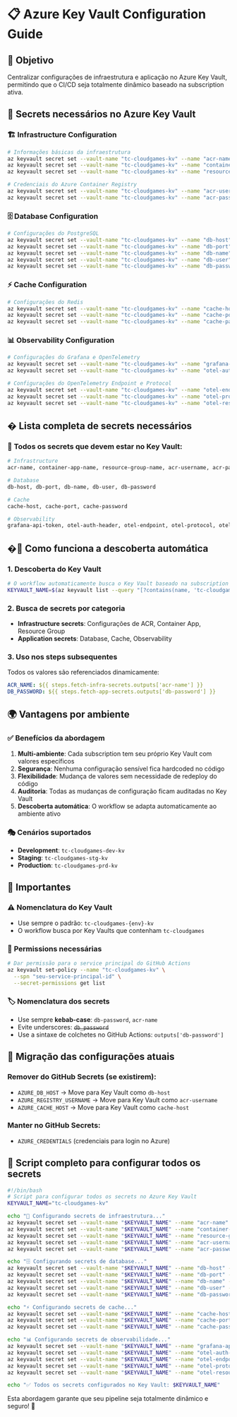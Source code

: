 # 📋 Azure Key Vault Configuration Guide

## 🎯 Objetivo
Centralizar configurações de infraestrutura e aplicação no Azure Key Vault, permitindo que o CI/CD seja totalmente dinâmico baseado na subscription ativa.

## 🔑 Secrets necessários no Azure Key Vault

### 🏗️ **Infrastructure Configuration**
```bash
# Informações básicas da infraestrutura
az keyvault secret set --vault-name "tc-cloudgames-kv" --name "acr-name" --value "tccloudgamesregistry"
az keyvault secret set --vault-name "tc-cloudgames-kv" --name "container-app-name" --value "tc-cloudgames-api-container-app"
az keyvault secret set --vault-name "tc-cloudgames-kv" --name "resource-group-name" --value "tc-cloudgames-rg"

# Credenciais do Azure Container Registry
az keyvault secret set --vault-name "tc-cloudgames-kv" --name "acr-username" --value "seu-acr-username"
az keyvault secret set --vault-name "tc-cloudgames-kv" --name "acr-password" --value "sua-acr-password"
```

### 🗄️ **Database Configuration**
```bash
# Configurações do PostgreSQL
az keyvault secret set --vault-name "tc-cloudgames-kv" --name "db-host" --value "seu-postgres-host.postgres.database.azure.com"
az keyvault secret set --vault-name "tc-cloudgames-kv" --name "db-port" --value "5432"
az keyvault secret set --vault-name "tc-cloudgames-kv" --name "db-name" --value "tc-cloudgames-db"
az keyvault secret set --vault-name "tc-cloudgames-kv" --name "db-user" --value "seu-db-usuario"
az keyvault secret set --vault-name "tc-cloudgames-kv" --name "db-password" --value "sua-senha-super-secreta"
```

### ⚡ **Cache Configuration**
```bash
# Configurações do Redis
az keyvault secret set --vault-name "tc-cloudgames-kv" --name "cache-host" --value "seu-redis-host.redis.cache.windows.net"
az keyvault secret set --vault-name "tc-cloudgames-kv" --name "cache-port" --value "6380"
az keyvault secret set --vault-name "tc-cloudgames-kv" --name "cache-password" --value "sua-redis-key"
```

### 📊 **Observability Configuration**
```bash
# Configurações do Grafana e OpenTelemetry
az keyvault secret set --vault-name "tc-cloudgames-kv" --name "grafana-api-token" --value "seu-grafana-token"
az keyvault secret set --vault-name "tc-cloudgames-kv" --name "otel-auth-header" --value "Authorization=Basic base64(instance:token)"

# Configurações do OpenTelemetry Endpoint e Protocol
az keyvault secret set --vault-name "tc-cloudgames-kv" --name "otel-endpoint" --value "https://otlp-gateway-prod-sa-east-1.grafana.net/otlp"
az keyvault secret set --vault-name "tc-cloudgames-kv" --name "otel-protocol" --value "http/protobuf"
az keyvault secret set --vault-name "tc-cloudgames-kv" --name "otel-resource-attributes" --value "service.name=tccloudgames-app,service.namespace=tccloudgames-app-group,deployment.environment=development"
```

## � **Lista completa de secrets necessários**

### 🔑 **Todos os secrets que devem estar no Key Vault:**

```bash
# Infrastructure
acr-name, container-app-name, resource-group-name, acr-username, acr-password

# Database  
db-host, db-port, db-name, db-user, db-password

# Cache
cache-host, cache-port, cache-password

# Observability
grafana-api-token, otel-auth-header, otel-endpoint, otel-protocol, otel-resource-attributes
```

## �🔧 Como funciona a descoberta automática

### 1. **Descoberta do Key Vault**
```bash
# O workflow automaticamente busca o Key Vault baseado na subscription ativa
KEYVAULT_NAME=$(az keyvault list --query "[?contains(name, 'tc-cloudgames')].name" -o tsv | head -1)
```

### 2. **Busca de secrets por categoria**
- **Infrastructure secrets**: Configurações de ACR, Container App, Resource Group
- **Application secrets**: Database, Cache, Observability

### 3. **Uso nos steps subsequentes**
Todos os valores são referenciados dinamicamente:
```yaml
ACR_NAME: ${{ steps.fetch-infra-secrets.outputs['acr-name'] }}
DB_PASSWORD: ${{ steps.fetch-app-secrets.outputs['db-password'] }}
```

## 🌍 Vantagens por ambiente

### ✅ **Benefícios da abordagem**

1. **Multi-ambiente**: Cada subscription tem seu próprio Key Vault com valores específicos
2. **Segurança**: Nenhuma configuração sensível fica hardcoded no código
3. **Flexibilidade**: Mudança de valores sem necessidade de redeploy do código
4. **Auditoria**: Todas as mudanças de configuração ficam auditadas no Key Vault
5. **Descoberta automática**: O workflow se adapta automaticamente ao ambiente ativo

### 🎭 **Cenários suportados**
- **Development**: `tc-cloudgames-dev-kv`
- **Staging**: `tc-cloudgames-stg-kv`  
- **Production**: `tc-cloudgames-prd-kv`

## 🚨 Importantes

### ⚠️ **Nomenclatura do Key Vault**
- Use sempre o padrão: `tc-cloudgames-{env}-kv`
- O workflow busca por Key Vaults que contenham `tc-cloudgames`

### 🔐 **Permissions necessárias**
```bash
# Dar permissão para o service principal do GitHub Actions
az keyvault set-policy --name "tc-cloudgames-kv" \
  --spn "seu-service-principal-id" \
  --secret-permissions get list
```

### 🏷️ **Nomenclatura dos secrets**
- Use sempre **kebab-case**: `db-password`, `acr-name`
- Evite underscores: ~~`db_password`~~
- Use a sintaxe de colchetes no GitHub Actions: `outputs['db-password']`

## 🔄 Migração das configurações atuais

### Remover do GitHub Secrets (se existirem):
- `AZURE_DB_HOST` → Move para Key Vault como `db-host`
- `AZURE_REGISTRY_USERNAME` → Move para Key Vault como `acr-username`
- `AZURE_CACHE_HOST` → Move para Key Vault como `cache-host`

### Manter no GitHub Secrets:
- `AZURE_CREDENTIALS` (credenciais para login no Azure)

## 🚀 **Script completo para configurar todos os secrets**

```bash
#!/bin/bash
# Script para configurar todos os secrets no Azure Key Vault
KEYVAULT_NAME="tc-cloudgames-kv"

echo "🔧 Configurando secrets de infraestrutura..."
az keyvault secret set --vault-name "$KEYVAULT_NAME" --name "acr-name" --value "tccloudgamesregistry"
az keyvault secret set --vault-name "$KEYVAULT_NAME" --name "container-app-name" --value "tc-cloudgames-api-container-app"
az keyvault secret set --vault-name "$KEYVAULT_NAME" --name "resource-group-name" --value "tc-cloudgames-rg"
az keyvault secret set --vault-name "$KEYVAULT_NAME" --name "acr-username" --value "seu-acr-username"
az keyvault secret set --vault-name "$KEYVAULT_NAME" --name "acr-password" --value "sua-acr-password"

echo "🗄️ Configurando secrets de database..."
az keyvault secret set --vault-name "$KEYVAULT_NAME" --name "db-host" --value "seu-postgres-host.postgres.database.azure.com"
az keyvault secret set --vault-name "$KEYVAULT_NAME" --name "db-port" --value "5432"
az keyvault secret set --vault-name "$KEYVAULT_NAME" --name "db-name" --value "tc-cloudgames-db"
az keyvault secret set --vault-name "$KEYVAULT_NAME" --name "db-user" --value "seu-db-usuario"
az keyvault secret set --vault-name "$KEYVAULT_NAME" --name "db-password" --value "sua-senha-super-secreta"

echo "⚡ Configurando secrets de cache..."
az keyvault secret set --vault-name "$KEYVAULT_NAME" --name "cache-host" --value "seu-redis-host.redis.cache.windows.net"
az keyvault secret set --vault-name "$KEYVAULT_NAME" --name "cache-port" --value "6380"
az keyvault secret set --vault-name "$KEYVAULT_NAME" --name "cache-password" --value "sua-redis-key"

echo "📊 Configurando secrets de observabilidade..."
az keyvault secret set --vault-name "$KEYVAULT_NAME" --name "grafana-api-token" --value "seu-grafana-token"
az keyvault secret set --vault-name "$KEYVAULT_NAME" --name "otel-auth-header" --value "Authorization=Basic base64(instance:token)"
az keyvault secret set --vault-name "$KEYVAULT_NAME" --name "otel-endpoint" --value "https://otlp-gateway-prod-sa-east-1.grafana.net/otlp"
az keyvault secret set --vault-name "$KEYVAULT_NAME" --name "otel-protocol" --value "http/protobuf"
az keyvault secret set --vault-name "$KEYVAULT_NAME" --name "otel-resource-attributes" --value "service.name=tccloudgames-app,service.namespace=tccloudgames-app-group,deployment.environment=development"

echo "✅ Todos os secrets configurados no Key Vault: $KEYVAULT_NAME"
```

Esta abordagem garante que seu pipeline seja totalmente dinâmico e seguro! 🚀
